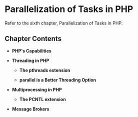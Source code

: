 # Parallelization of Tasks in PHP

Refer to the sixth chapter, Parallelization of Tasks in PHP.

## Chapter Contents

- **PHP's Capabilities**

- **Threading in PHP**

  - **The pthreads extension**

  - **parallel is a Better Threading Option**

- **Multiprocessing in PHP**

  - **The PCNTL extension**

- **Message Brokers**
